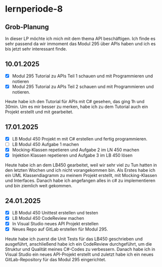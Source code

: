 # lernperiode-8

## Grob-Planung

In dieser LP möchte ich mich mit dem thema API beschäftigen. Ich finde es sehr passend da wir immoment das Modul 295 über APIs haben und ich es bis jetzt sehr interessant finde.

## 10.01.2025

- [x] Modul 295 Tutorial zu APIs Teil 1 schauen und mit Programmieren und notieren
- [x] Modul 295 Tutorial zu APIs Teil 2 schauen und mit Programmieren und notieren.

Heute habe ich den Tutorial für APIs mit C# gesehen, das ging 1h und 30min. Um es mir besser zu merken, habe ich zu dem Tutorial auch ein Projekt erstellt und mit gearbeitet.

## 17.01.2025

- [x] LB Modul 450 Projekt m mit C# erstellen und fertig programmieren.
- [ ] LB Modul 450 Aufgabe 1 machen
- [x] Mocking-Klassen repetieren und Aufgabe 2 im LN 450 machen
- [x] Injektion Klassen repetieren und Aufgabe 3 im LB 450 lösen

Heute habe ich an dem LB450 gearbeitet, weil wir sehr viel zu Tun hatten in den letzten Wochen und ich nicht vorangekommen bin. Als Erstes habe ich ein UML Klassendiagramm zu meinem Projekt erstellt, mit Mocking-Klassen und Interfaces. Danach habe ich angefangen alles in c# zu implementieren und bin ziemlich weit gekommen.

## 24.01.2025

- [x] LB Modul 450 Unittest erstellen und testen
- [x] LB Modul 450 CodeReview machen
- [x] In Visual Studio neues API Projekt erstellen
- [x] Neues Repo auf GitLab erstellen für Modul 295.

Heute habe ich zuerst die Unit Tests für das LB450 geschrieben und ausgeführt, anschließend habe ich ein CodeReview durchgeführt, um die Struktur und Qualität meines C#-Codes zu verbessern. Danach habe ich in Visual Studio ein neues API-Projekt erstellt und zuletzt habe ich ein neues GitLab-Repository für das Modul 295 eingerichtet.
